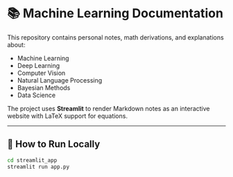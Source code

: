 # 📚 Machine Learning Documentation

This repository contains personal notes, math derivations, and explanations about:

- Machine Learning
- Deep Learning
- Computer Vision
- Natural Language Processing
- Bayesian Methods
- Data Science

The project uses **Streamlit** to render Markdown notes as an interactive website with LaTeX support for equations.

---
## 🚀 How to Run Locally

```bash
cd streamlit_app
streamlit run app.py

